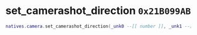 # set_camerashot_direction `0x21B099AB`

```lua
natives.camera.set_camerashot_direction(_unk0 --[[ number ]], _unk1 --[[ number ]], _unk2 --[[ number ]], _unk3 --[[ number ]], _unk4 --[[ number ]])
```